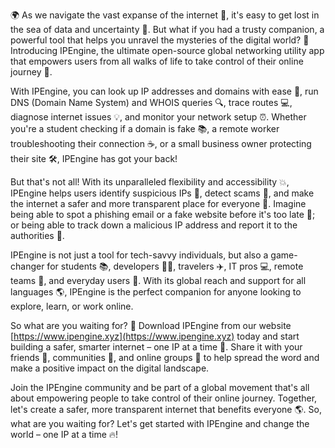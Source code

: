 🌍 As we navigate the vast expanse of the internet 📡, it's easy to get lost in the sea of data and uncertainty 🔎. But what if you had a trusty companion, a powerful tool that helps you unravel the mysteries of the digital world? 🤔 Introducing IPEngine, the ultimate open-source global networking utility app that empowers users from all walks of life to take control of their online journey 🚀.

With IPEngine, you can look up IP addresses and domains with ease 👀, run DNS (Domain Name System) and WHOIS queries 🔍, trace routes 💻, diagnose internet issues 💡, and monitor your network setup ⏰. Whether you're a student checking if a domain is fake 📚, a remote worker troubleshooting their connection ☕️, or a small business owner protecting their site 🛠️, IPEngine has got your back!

But that's not all! With its unparalleled flexibility and accessibility 💥, IPEngine helps users identify suspicious IPs 👀, detect scams 🚫, and make the internet a safer and more transparent place for everyone 🌟. Imagine being able to spot a phishing email or a fake website before it's too late 🔴; or being able to track down a malicious IP address and report it to the authorities 💪.

IPEngine is not just a tool for tech-savvy individuals, but also a game-changer for students 📚, developers 👩‍💻, travelers ✈️, IT pros 💻, remote teams 🏢, and everyday users 🤝. With its global reach and support for all languages 🌎, IPEngine is the perfect companion for anyone looking to explore, learn, or work online.

So what are you waiting for? 🔴 Download IPEngine from our website [https://www.ipengine.xyz](https://www.ipengine.xyz) today and start building a safer, smarter internet – one IP at a time 🌟. Share it with your friends 👫, communities 🤝, and online groups 💬 to help spread the word and make a positive impact on the digital landscape.

Join the IPEngine community and be part of a global movement that's all about empowering people to take control of their online journey. Together, let's create a safer, more transparent internet that benefits everyone 🌎. So, what are you waiting for? Let's get started with IPEngine and change the world – one IP at a time 🔥!
